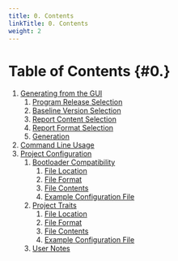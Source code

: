 ```yaml
---
title: 0. Contents
linkTitle: 0. Contents
weight: 2
---
```


Table of Contents                                                                                                  {#0.}
========================================================================================================================
1. [Generating from the GUI](1.)
    1. [Program Release Selection](1.1.)
    2. [Baseline Version Selection](1.2.)
    3. [Report Content Selection](1.3.)
    4. [Report Format Selection](1.4.)
    5. [Generation](1.5.)
2. [Command Line Usage](2.)
3. [Project Configuration](3.)
    1. [Bootloader Compatibility](3.1.)
        1. [File Location](3.1.1.)
        2. [File Format](3.1.2.)
        3. [File Contents](3.1.3.)
        4. [Example Configuration File](3.1.4.)
    2. [Project Traits](3.2.)
        1. [File Location](3.2.1.)
        2. [File Format](3.2.2.)
        3. [File Contents](3.2.3.)
        4. [Example Configuration File](3.2.4.)
    3. [User Notes](3.3.)